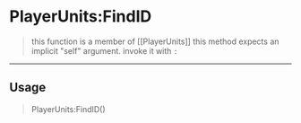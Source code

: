 # PlayerUnits:FindID
> this function is a member of [[PlayerUnits]]
> this method expects an implicit "self" argument. invoke it with `:`
-----
## Usage
> PlayerUnits:FindID()
